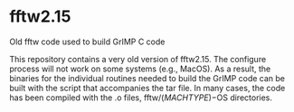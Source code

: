 # fftw2.15
Old fftw code used to build GrIMP C code

This repository contains a very old version of fftw2.15. The configure process will not work on some systems (e.g., MacOS). As a result, the binaries for the individual routines needed to build the GrIMP code can be built with the script that accompanies the tar file. In many cases, the code has been compiled with the .o files, fftw/$(MACHTYPE)-$OS directories.

